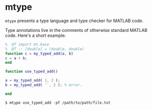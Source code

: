 # mtype

`mtype` presents a type language and type checker for MATLAB code.

Type annotations live in the comments of otherwise standard MATLAB code. Here's a short example:

```MATLAB
%  @T import mt.base
%  @T :: [double] = (double, double)
function c = my_typed_add(a, b)
c = a + b;
end
```

```MATLAB
function use_typed_add()

a = my_typed_add( 1, 2 );
b = my_typed_add( '', 2 ); % error. 

end
```

`$ mtype use_typed_add -pf /path/to/path/file.txt`


